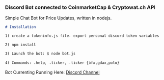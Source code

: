 ### Discord Bot connected to CoinmarketCap & Cryptowat.ch API

Simple Chat Bot for Price Updates, written in nodejs.

```markdown
# Installation

1) create a tokeninfo.js file. export personal discord token variables or paste it in bot.js

2) npm install

3) Launch the bot: $ node bot.js
    
4) Commands: .help, .ticker, .ticker {bfx,gdax,polo}   
   ```

Bot Currenting Running Here: [Discord Channel](https://discord.gg/tzHSy8)
